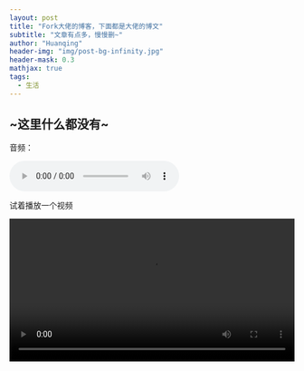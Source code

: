 ```yaml
---
layout: post
title: "Fork大佬的博客，下面都是大佬的博文"
subtitle: "文章有点多，慢慢删~"
author: "Huanqing"
header-img: "img/post-bg-infinity.jpg"
header-mask: 0.3
mathjax: true
tags:
  - 生活
---
```


## ~这里什么都没有~


音频：
<html>
<audio src="https://link.gimhoy.com/sharepoint/aHR0cHM6Ly9wbWpzLW15LnNoYXJlcG9pbnQuY29tLzp1Oi9nL3BlcnNvbmFsL2hhd2tpbmd3dTE5OTUwOTMwX215MzY1X3R3L0VTYWZBdUVNTTRoR2tpdV9CTk5lOVRVQlBfM2lWZ0dxWVVnUHRvTXgwR2pyTEE/ZT0xY292Z20=.mp3" controls="controls">
Your browser does not support the audio tag.
</audio>
</html>

试着播放一个视频
<html>
<video src="http://qiniu.swarma.org/newUser.mp4" controls="controls" width="100%" height="auto"/>
</html>

ondrive视频：
<html>
<video src="https://pmjs-my.sharepoint.com/personal/hawkingwu19950930_my365_tw/Documents/视频教程/AD10教程重置.mp4" controls="controls" width="100%" height="auto"/>
</html>
